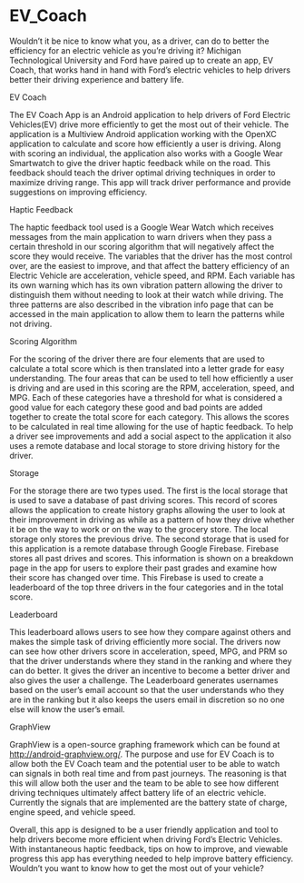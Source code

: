 # EV_Coach
Wouldn’t it be nice to know what you, as a driver, can do to better the efficiency for an electric vehicle as you’re driving it? Michigan Technological University and Ford have paired up to create an app, EV Coach, that works hand in hand with Ford’s electric vehicles to help drivers better their driving experience and battery life.

EV Coach

The EV Coach App is an Android application to help drivers of Ford Electric Vehicles(EV) drive more efficiently to get the most out of their vehicle. The application is a Multiview Android application working with the OpenXC application to calculate and score how efficiently a user is driving. Along with scoring an individual, the application also works with a Google Wear Smartwatch to give the driver haptic feedback while on the road. This feedback should teach the driver optimal driving techniques in order to maximize driving range. This app will track driver performance and provide suggestions on improving efficiency. 

Haptic Feedback

The haptic feedback tool used is a Google Wear Watch which receives messages from the main application to warn drivers when they pass a certain threshold in our scoring algorithm that will negatively affect the score they would receive. The variables that the driver has the most control over, are the easiest to improve, and that affect the battery efficiency of an Electric Vehicle are acceleration, vehicle speed, and RPM. Each variable has its own warning which has its own vibration pattern allowing the driver to distinguish them without needing to look at their watch while driving. The three patterns are also described in the vibration info page that can be accessed in the main application to allow them to learn the patterns while not driving.

Scoring Algorithm

For the scoring of the driver there are four elements that are used to calculate a total score which is then translated into a letter grade for easy understanding. The four areas that can be used to tell how efficiently a user is driving and are used in this scoring are the RPM, acceleration, speed, and MPG. Each of these categories have a threshold for what is considered a good value for each category these good and bad points are added together to create the total score for each category. This allows the scores to be calculated in real time allowing for the use of haptic feedback. To help a driver see improvements and add a social aspect to the application it also uses a remote database and local storage to store driving history for the driver.

 Storage

For the storage there are two types used. The first is the local storage that is used to save a database of past driving scores. This record of scores allows the application to create history graphs allowing the user to look at their improvement in driving as while as a pattern of how they drive whether it be on the way to work or on the way to the grocery store. The local storage only stores the previous drive. The second storage that is used for this application is a remote database through Google Firebase. Firebase stores all past drives and scores. This information is shown on a breakdown page in the app for users to explore their past grades and examine how their score has changed over time. This Firebase is used to create a leaderboard of the top three drivers in the four categories and in the total score. 

Leaderboard

This leaderboard allows users to see how they compare against others and makes the simple task of driving efficiently more social. The drivers now can see how other drivers score in acceleration, speed, MPG, and PRM so that the driver understands where they stand in the ranking and where they can do better. It gives the driver an incentive to become a better driver and also gives the user a challenge. The Leaderboard generates usernames based on the user’s email account so that the user understands who they are in the ranking but it also keeps the users email in discretion so no one else will know the user’s email. 

GraphView

GraphView is a open-source graphing framework which can be found at http://android-graphview.org/. The purpose and use for EV Coach is to allow both the EV Coach team and the potential user to be able to watch can signals in both real time and from past journeys. The reasoning is that this will allow both the user and the team to be able to see how different driving techniques ultimately affect battery life of an electric vehicle.  Currently the signals that are implemented are the battery state of charge, engine speed, and vehicle speed.

Overall, this app is designed to be a user friendly application and tool to help drivers become more efficient when driving Ford’s Electric Vehicles. With instantaneous haptic feedback, tips on how to improve, and viewable progress this app has everything needed to help improve battery efficiency. Wouldn’t you want to know how to get the most out of your vehicle?

